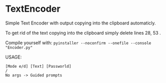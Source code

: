 # TextEncoder
Simple Text Encoder with output copying into the clipboard automaticly.

To get rid of the text copying into the clipboard simply delete lines 28, 53 .

Compile yourself with: ```pyinstaller --noconfirm --onefile --console  "Encoder.py"```



USAGE: 
```
[Mode e/d] [Text] [Passworld]
/
No args -> Guided prompts
```

